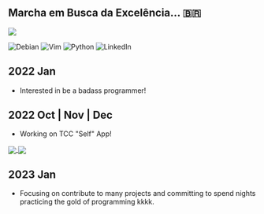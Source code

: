 ## Marcha em Busca da Excelência... 🇧🇷

<img align="center" src="https://github-readme-stats.vercel.app/api?username=nbdyleto&show_icons=true&theme=transparent"/>

![Debian](https://img.shields.io/badge/Debian-D70A53?style=for-the-badge&logo=debian&logoColor=white)
![Vim](https://img.shields.io/badge/VIM-%2311AB00.svg?style=for-the-badge&logo=vim&logoColor=white)
![Python](https://img.shields.io/badge/python-3670A0?style=for-the-badge&logo=python&logoColor=ffdd54)
![LinkedIn](https://img.shields.io/badge/linkedin-%230077B5.svg?style=for-the-badge&logo=linkedin&logoColor=white&link=)

## 2022 Jan
- Interested in be a badass programmer!
## 2022 Oct | Nov | Dec
- Working on TCC "Self" App!

<a href="https://github.com/Nbdyleto/PySide6_Self_TCC_2022">
  <img align="center" src="https://github-readme-stats.vercel.app/api/pin/?username=nbdyleto&repo=PySide6_Self_TCC_2022&show_owner=true"/>
</a>
<a href="https://github.com/Nbdyleto/pomodorocrias">
  <img align="center" src="https://github-readme-stats.vercel.app/api/pin/?username=nbdyleto&repo=pomodorocrias"/>
</a>

## 2023 Jan
- Focusing on contribute to many projects and committing to spend nights practicing the gold of programming kkkk.
